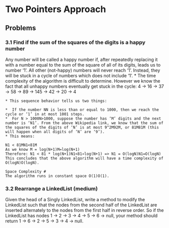 # Two Pointers Approach


## Problems
### 3.1 Find if the sum of the squares of the digits is a happy number
Any number will be called a happy number if, after repeatedly replacing it with a number equal to the sum of the square of all of its digits, leads us to number ‘1’. All other (not-happy) numbers will never reach ‘1’. Instead, they will be stuck in a cycle of numbers which does not include ‘1’.
    * The time complexity of the algorithm is difficult to determine. However we know the fact that all unhappy numbers eventually get stuck in the cycle: 4 -> 16 -> 37 -> 58 -> 89 -> 145 -> 42 -> 20 -> 4

    * This sequence behavior tells us two things:

    *  If the number NN is less than or equal to 1000, then we reach the cycle or ‘1’ in at most 1001 steps.
    *  For N > 1000N>1000, suppose the number has ‘M’ digits and the next number is ‘N1’. From the above Wikipedia link, we know that the sum of the squares of the digits of ‘N’ is at most 9^2M92M, or 81M81M (this will happen when all digits of ‘N’ are ‘9’).
    * This means:

    N1 < 81MN1<81M
    As we know M = log(N+1)M=log(N+1)
    Therefore: N1 < 81 * log(N+1)N1<81∗log(N+1) => N1 = O(logN)N1=O(logN)
    This concludes that the above algorithm will have a time complexity of O(logN)O(logN).

    Space Complexity #
    The algorithm runs in constant space O(1)O(1).

### 3.2 Rearrange a LinkedList (medium) #
Given the head of a Singly LinkedList, write a method to modify the LinkedList such that the nodes from the second half of the LinkedList are inserted alternately to the nodes from the first half in reverse order. So if the LinkedList has nodes 1 -> 2 -> 3 -> 4 -> 5 -> 6 -> null, your method should return 1 -> 6 -> 2 -> 5 -> 3 -> 4 -> null.
